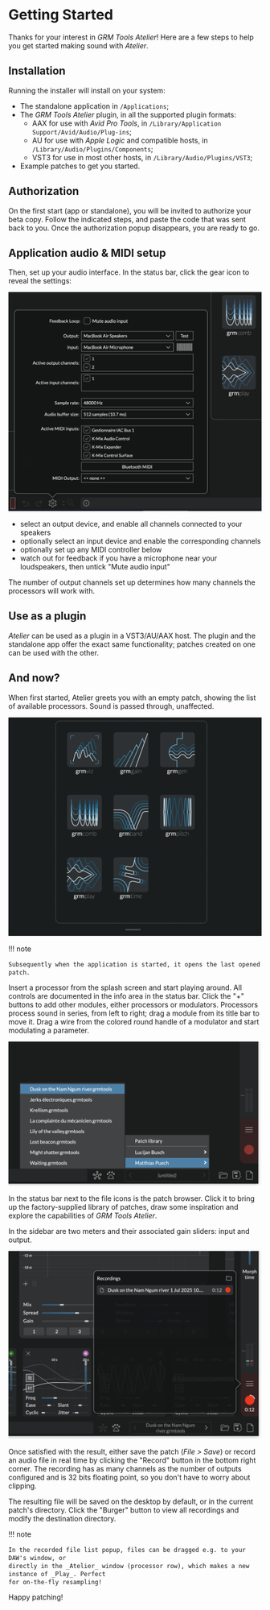 # Getting Started

Thanks for your interest in _GRM Tools Atelier_! Here are a few steps to help you get started making sound with _Atelier_.

## Installation

Running the installer will install on your system:

* The standalone application in `/Applications`;
* The _GRM Tools Atelier_ plugin, in all the supported plugin formats:
    - AAX for use with _Avid Pro Tools_, in `/Library/Application Support/Avid/Audio/Plug-ins`;
    - AU for use with _Apple Logic_ and compatible hosts, in `/Library/Audio/Plugins/Components`;
    - VST3 for use in most other hosts, in `/Library/Audio/Plugins/VST3`;
* Example patches to get you started.

## Authorization

<!-- TODO: to modify once we have the definitive protection -->

On the first start (app or standalone), you will be invited to authorize your beta copy. Follow the indicated steps, and paste the code that was sent back to you. Once the authorization popup disappears, you are ready to go.

## Application audio & MIDI setup

Then, set up your audio interface. In the status bar, click the gear icon to reveal the settings:

![A screenshot showing Atelier's audio setup popup](../assets/images/atelier/getting-started/audio-midi-setup.png)

* select an output device, and enable all channels connected to your speakers
* optionally select an input device and enable the corresponding channels
* optionally set up any MIDI controller below
* watch out for feedback if you have a microphone near your loudspeakers, then untick "Mute audio input"

The number of output channels set up determines how many channels the processors will work with.

## Use as a plugin

_Atelier_ can be used as a plugin in a VST3/AU/AAX host. The plugin and the standalone app offer the exact same functionality; patches created on one can be used with the other.

## And now?

When first started, Atelier greets you with an empty patch, showing the list of available processors. Sound is passed through, unaffected.

![A screenshot showing Atelier's splash screen](../assets/images/atelier/getting-started/splash-screen.png)

!!! note

    Subsequently when the application is started, it opens the last opened patch.

Insert a processor from the splash screen and start playing around. All controls are documented in the info area in the status bar. Click the "+" buttons to add other modules, either processors or modulators. Processors process sound in series, from left to right; drag a module from its title bar to move it. Drag a wire from the colored round handle of a modulator and start modulating a parameter.

![A screenshot showing Atelier's patch browser](../assets/images/atelier/getting-started/patch-library.png)

In the status bar next to the file icons is the patch browser. Click it to bring up the factory-supplied library of patches, draw some inspiration and explore the capabilities of _GRM Tools Atelier_.

In the sidebar are two meters and their associated gain sliders: input and output.

![A screenshot showing Atelier's recorder](../assets/images/atelier/getting-started/recorder.png)

Once satisfied with the result, either save the patch (_File > Save_) or record an audio file in real time by clicking the "Record" button in the bottom right corner. The recording has as many channels as the number of outputs configured and is 32 bits floating point, so you don't have to worry about clipping.

The resulting file will be saved on the desktop by default, or in the current patch's directory. Click the "Burger" button to view all recordings and modify the destination directory.

!!! note

    In the recorded file list popup, files can be dragged e.g. to your DAW's window, or
    directly in the _Atelier_ window (processor row), which makes a new instance of _Play_. Perfect
    for on-the-fly resampling!

Happy patching!
